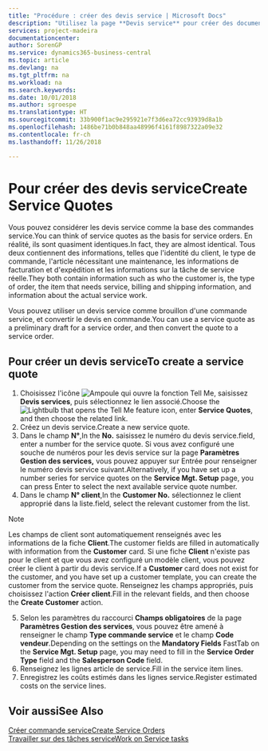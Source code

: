 ```yaml
---
title: "Procédure : créer des devis service | Microsoft Docs"
description: "Utilisez la page **Devis service** pour créer des documents dans lesquels vous saisissez des informations sur un service, tel que réparation et maintenance, pour des articles de service à la demande du client. Vous pouvez utiliser un devis service comme brouillon d'une commande service, et convertir le devis en commande."
services: project-madeira
documentationcenter: 
author: SorenGP
ms.service: dynamics365-business-central
ms.topic: article
ms.devlang: na
ms.tgt_pltfrm: na
ms.workload: na
ms.search.keywords: 
ms.date: 10/01/2018
ms.author: sgroespe
ms.translationtype: HT
ms.sourcegitcommit: 33b900f1ac9e295921e7f3d6ea72cc93939d8a1b
ms.openlocfilehash: 1486be71b0b848aa48996f4161f8987322a09e32
ms.contentlocale: fr-ch
ms.lasthandoff: 11/26/2018

---
```

# <a name="create-service-quotes"></a><span data-ttu-id="4ef89-104">Pour créer des devis service</span><span class="sxs-lookup"><span data-stu-id="4ef89-104">Create Service Quotes</span></span>
<span data-ttu-id="4ef89-105">Vous pouvez considérer les devis service comme la base des commandes service.</span><span class="sxs-lookup"><span data-stu-id="4ef89-105">You can think of service quotes as the basis for service orders.</span></span> <span data-ttu-id="4ef89-106">En réalité, ils sont quasiment identiques.</span><span class="sxs-lookup"><span data-stu-id="4ef89-106">In fact, they are almost identical.</span></span> <span data-ttu-id="4ef89-107">Tous deux contiennent des informations, telles que l'identité du client, le type de commande, l'article nécessitant une maintenance, les informations de facturation et d'expédition et les informations sur la tâche de service réelle.</span><span class="sxs-lookup"><span data-stu-id="4ef89-107">They both contain information such as who the customer is, the type of order, the item that needs service, billing and shipping information, and information about the actual service work.</span></span>
 
<span data-ttu-id="4ef89-108">Vous pouvez utiliser un devis service comme brouillon d'une commande service, et convertir le devis en commande.</span><span class="sxs-lookup"><span data-stu-id="4ef89-108">You can use a service quote as a preliminary draft for a service order, and then convert the quote to a service order.</span></span>  
  
## <a name="to-create-a-service-quote"></a><span data-ttu-id="4ef89-109">Pour créer un devis service</span><span class="sxs-lookup"><span data-stu-id="4ef89-109">To create a service quote</span></span>  
1. <span data-ttu-id="4ef89-110">Choisissez l'icône ![Ampoule qui ouvre la fonction Tell Me](media/ui-search/search_small.png "Dites-moi ce que vous voulez faire"), saisissez **Devis services**, puis sélectionnez le lien associé.</span><span class="sxs-lookup"><span data-stu-id="4ef89-110">Choose the ![Lightbulb that opens the Tell Me feature](media/ui-search/search_small.png "Tell me what you want to do") icon, enter **Service Quotes**, and then choose the related link.</span></span>  
2. <span data-ttu-id="4ef89-111">Créez un devis service.</span><span class="sxs-lookup"><span data-stu-id="4ef89-111">Create a new service quote.</span></span>  
3. <span data-ttu-id="4ef89-112">Dans le champ **N°**,</span><span class="sxs-lookup"><span data-stu-id="4ef89-112">In the **No.**</span></span> <span data-ttu-id="4ef89-113">saisissez le numéro du devis service.</span><span class="sxs-lookup"><span data-stu-id="4ef89-113">field, enter a number for the service quote.</span></span> <span data-ttu-id="4ef89-114">Si vous avez configuré une souche de numéros pour les devis service sur la page **Paramètres Gestion des services,** vous pouvez appuyer sur Entrée pour renseigner le numéro devis service suivant.</span><span class="sxs-lookup"><span data-stu-id="4ef89-114">Alternatively, if you have set up a number series for service quotes on the **Service Mgt. Setup** page, you can press Enter to select the next available service quote number.</span></span>  
4. <span data-ttu-id="4ef89-115">Dans le champ **N° client**,</span><span class="sxs-lookup"><span data-stu-id="4ef89-115">In the **Customer No.**</span></span>  <span data-ttu-id="4ef89-116">sélectionnez le client approprié dans la liste.</span><span class="sxs-lookup"><span data-stu-id="4ef89-116">field, select the relevant customer from the list.</span></span>  

  > [!Note]  
  >  <span data-ttu-id="4ef89-117">Les champs de client sont automatiquement renseignés avec les informations de la fiche **Client**.</span><span class="sxs-lookup"><span data-stu-id="4ef89-117">The customer fields are filled in automatically with information from the **Customer** card.</span></span> <span data-ttu-id="4ef89-118">Si une fiche **Client** n'existe pas pour le client et que vous avez configuré un modèle client, vous pouvez créer le client à partir du devis service.</span><span class="sxs-lookup"><span data-stu-id="4ef89-118">If a **Customer** card does not exist for the customer, and you have set up a customer template, you can create the customer from the service quote.</span></span> <span data-ttu-id="4ef89-119">Renseignez les champs appropriés, puis choisissez l'action **Créer client**.</span><span class="sxs-lookup"><span data-stu-id="4ef89-119">Fill in the relevant fields, and then choose the **Create Customer** action.</span></span>  
  
5. <span data-ttu-id="4ef89-120">Selon les paramètres du raccourci **Champs obligatoires** de la page **Paramètres Gestion des services**, vous pouvez être amené à renseigner le champ **Type commande service** et le champ **Code vendeur**.</span><span class="sxs-lookup"><span data-stu-id="4ef89-120">Depending on the settings on the **Mandatory Fields** FastTab on the **Service Mgt. Setup** page, you may need to fill in the **Service Order Type** field and the **Salesperson Code** field.</span></span>  
6. <span data-ttu-id="4ef89-121">Renseignez les lignes article de service.</span><span class="sxs-lookup"><span data-stu-id="4ef89-121">Fill in the service item lines.</span></span>  
7. <span data-ttu-id="4ef89-122">Enregistrez les coûts estimés dans les lignes service.</span><span class="sxs-lookup"><span data-stu-id="4ef89-122">Register estimated costs on the service lines.</span></span>  
  
## <a name="see-also"></a><span data-ttu-id="4ef89-123">Voir aussi</span><span class="sxs-lookup"><span data-stu-id="4ef89-123">See Also</span></span>  
[<span data-ttu-id="4ef89-124">Créer commande service</span><span class="sxs-lookup"><span data-stu-id="4ef89-124">Create Service Orders</span></span>](service-how-to-create-service-orders.md)  
[<span data-ttu-id="4ef89-125">Travailler sur des tâches service</span><span class="sxs-lookup"><span data-stu-id="4ef89-125">Work on Service tasks</span></span>](service-how-to-work-on-service-tasks.md)  

 
